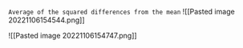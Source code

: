 `Average of the squared differences from the mean`
![[Pasted image 20221106154544.png]]

![[Pasted image 20221106154747.png]]